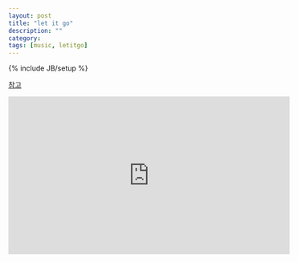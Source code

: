 ```yaml
---
layout: post
title: "let it go"
description: ""
category: 
tags: [music, letitgo]
---
```

{% include JB/setup %}

[참고](http://blog.readiz.com/59)

<iframe width="560" height="315" src="https://www.youtube.com/embed/moSFlvxnbgk" frameborder="0" allowfullscreen="allowfullscreen"></iframe>
